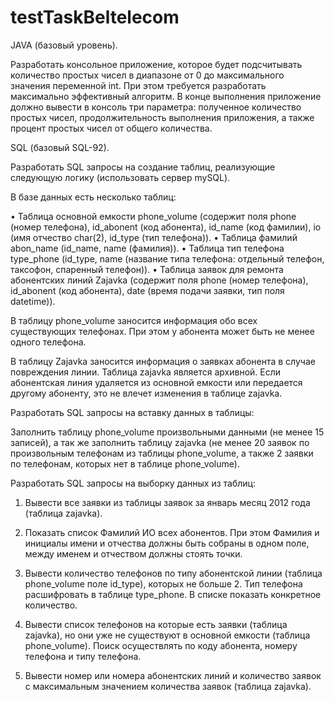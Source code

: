 # testTaskBeltelecom

JAVA (базовый уровень).

Разработать консольное приложение, которое будет подсчитывать количество простых чисел в диапазоне от 0 до максимального значения переменной int. При этом требуется разработать максимально эффективный алгоритм. В конце выполнения приложение должно вывести в консоль три параметра: полученное количество простых чисел, продолжительность выполнения приложения, а также процент простых чисел от общего количества.


SQL (базовый SQL-92).

Разработать SQL запросы на создание таблиц, реализующие следующую логику (использовать сервер mySQL). 

В базе данных есть несколько таблиц:

•	Таблица основной емкости phone_volume (содержит поля phone (номер телефона), id_abonent (код абонента), id_name (код фамилии), io (имя отчество char(2), id_type (тип телефона)).
•	Таблица фамилий abon_name (id_name, name (фамилия)).
•	Таблица тип телефона type_phone (id_type, name (название типа телефона: отдельный телефон, таксофон, спаренный телефон)). 
•	Таблица заявок для ремонта абонентских линий Zajavka (содержит поля phone (номер телефона), id_abonent (код абонента), date (время подачи заявки, тип поля datetime)).

В таблицу phone_volume заносится информация обо всех существующих телефонах. При этом у абонента может быть не менее одного телефона.

В таблицу Zajavka заносится информация о заявках абонента в случае повреждения линии. Таблица zajavka является архивной. Если абонентская линия удаляется из основной емкости или передается другому абоненту, это не влечет изменения в таблице zajavka.

Разработать SQL запросы на вставку данных в таблицы:

Заполнить таблицу phone_volume произвольными данными (не менее 15 записей), а так же заполнить таблицу zajavka (не менее 20 заявок по произвольным телефонам из таблицы phone_volume, а также 2 заявки по телефонам, которых нет в таблице phone_volume).

Разработать SQL запросы на выборку данных из таблиц:

1. Вывести все заявки из таблицы заявок за январь месяц 2012 года (таблица zajavka).

2.	Показать список Фамилий ИО всех абонентов. При этом Фамилия и инициалы имени и отчества должны быть собраны в одном поле, между именем и отчеством должны стоять точки. 

3. Вывести количество телефонов по типу абонентской линии (таблица phone_volume поле id_type), которых не больше 2. Тип телефона расшифровать в таблице type_phone. В списке показать конкретное количество.

4. Вывести список телефонов на которые есть заявки (таблица zajavka), но они уже не существуют в основной емкости (таблица phone_volume). Поиск осуществлять по коду абонента, номеру телефона и типу телефона.

5. Вывести номер или номера абонентских линий и количество заявок с максимальным значением количества заявок (таблица zajavka).

